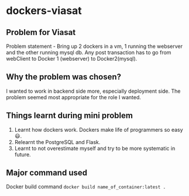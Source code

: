 # dockers-viasat
## Problem for Viasat
Problem statement - Bring up 2 dockers in a vm, 1 running the webserver and the other running mysql db. Any post transaction has to go from webClient to Docker 1 (webserver) to Docker2(mysql).

## Why the problem was chosen?
I wanted to work in backend side more, especially deployment side. The problem seemed most appropriate for the role I wanted. 

## Things learnt during mini problem
1. Learnt how dockers work. Dockers make life of programmers so easy :smiley:.
2. Relearnt the PostgreSQL and Flask.
3. Learnt to not overestimate myself and try to be more systematic in future.

## Major command used
 
Docker build command 
`docker build name_of_container:latest .`
